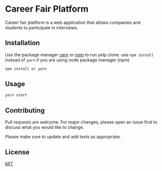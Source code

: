 # Career Fair Platform

Career fair platform is a web application that allows companies and students to participate in interviews.

## Installation

Use the package manager [yarn](https://yarnpkg.com/) or [npm](https://www.npmjs.com/package/npm) to run yelp clone. use `npm install` instead of `yarn` if you are using node package manager (npm)

```bash
npm install or yarn
```

## Usage

```bash
yarn start
```

## Contributing

Pull requests are welcome. For major changes, please open an issue first to discuss what you would like to change.

Please make sure to update and add tests as appropriate.

## License

[MIT](https://choosealicense.com/licenses/mit/)

